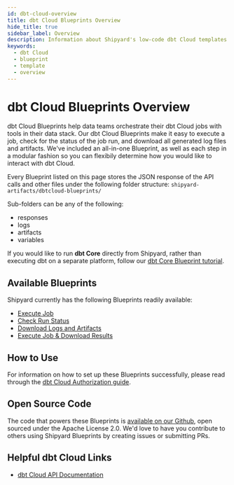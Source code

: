 ```yaml
---
id: dbt-cloud-overview
title: dbt Cloud Blueprints Overview
hide_title: true
sidebar_label: Overview
description: Information about Shipyard's low-code dbt Cloud templates.
keywords:
  - dbt Cloud
  - blueprint
  - template
  - overview
---
```


# dbt Cloud Blueprints Overview

dbt Cloud Blueprints help data teams orchestrate their dbt Cloud jobs with tools in their data stack. Our dbt Cloud Blueprints make it easy to execute a job, check for the status of the job run, and download all generated log files and artifacts. We've included an all-in-one Blueprint, as well as each step in a modular fashion so you can flexibily determine how you would like to interact with dbt Cloud.

Every Blueprint listed on this page stores the JSON response of the API calls and other files under the following folder structure:
`shipyard-artifacts/dbtcloud-blueprints/`

Sub-folders can be any of the following:
- responses
- logs
- artifacts
- variables

If you would like to run **dbt Core** directly from Shipyard, rather than executing dbt on a separate platform, follow our [dbt Core Blueprint tutorial](../../tutorials/dbt-blueprint.md).

## Available Blueprints
Shipyard currently has the following Blueprints readily available:
- [Execute Job](dbt-cloud-execute-job)
- [Check Run Status](dbt-cloud-check-run-status)
- [Download Logs and Artifacts](dbt-cloud-download-logs-and-artifacts)
- [Execute Job & Download Results](dbt-cloud-execute-job-and-download-results)

## How to Use
For information on how to set up these Blueprints successfully, please read through the [dbt Cloud Authorization guide](dbt-cloud-authorization).

## Open Source Code
The code that powers these Blueprints is [available on our Github](https://github.com/shipyardapp/dbtcloud-blueprints), open sourced under the Apache License 2.0. We'd love to have you contribute to others using Shipyard Blueprints by creating issues or submitting PRs.

## Helpful dbt Cloud Links
- [dbt Cloud API Documentation](https://docs.getdbt.com/dbt-cloud/api)